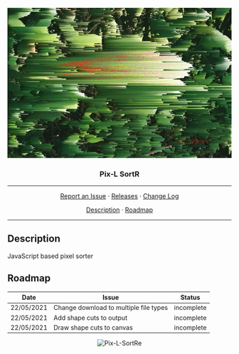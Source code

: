 <p align="center">
    <img src="res/sorted.jpg" alt="Pix-L-SortRe">
</p>
<h3 align="center">Pix-L SortR</h3>
<hr>
<p align="center">
  <a href="../../issues">Report an Issue</a>
  ·
  <a href="../../releases">Releases</a>
  ·
  <a href="/CHANGELOG.md">Change Log</a>
</p>
<p align="center">
  <a href="#Description">Description</a>
  ·
  <a href="#Roadmap">Roadmap</a>
</p>
<hr>

## Description
JavaScript based pixel sorter  

## Roadmap
Date | Issue | Status |
:--: | ----- | ------ |
22/05/2021 | Change download to multiple file types | incomplete |
22/05/2021 | Add shape cuts to output | incomplete |
22/05/2021 | Draw shape cuts to canvas | incomplete |

<p align="center">
    <img src="res/sorted.gif" alt="Pix-L-SortRe">
</p>
